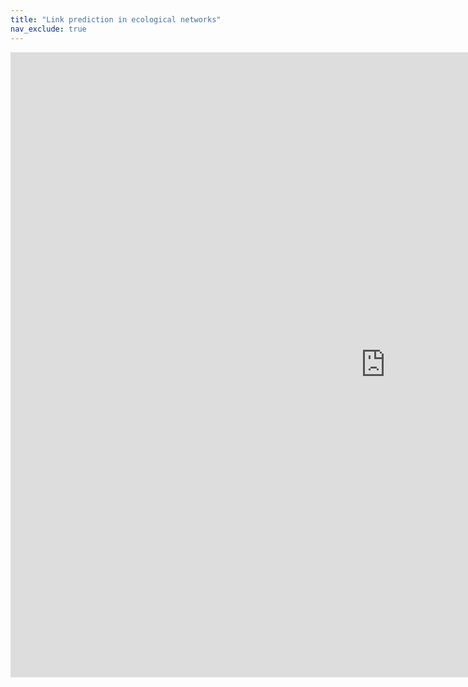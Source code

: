 ```yaml
---
title: "Link prediction in ecological networks"
nav_exclude: true
---
```


<iframe
	src="https://barrybit-eco-ilp.hf.space"
	frameborder="0"
	width="1200"
	height="1000"
></iframe
